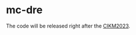 # mc-dre
The code will be released right after the [CIKM2023](https://uobevents.eventsair.com/cikm2023/).
